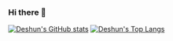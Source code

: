 ### Hi there 👋

<!--
**aotushi/aotushi** is a ✨ _special_ ✨ repository because its `README.md` (this file) appears on your GitHub profile.

Here are some ideas to get you started:

- 🔭 I’m currently working on ...
- 🌱 I’m currently learning ...
- 👯 I’m looking to collaborate on ...
- 🤔 I’m looking for help with ...
- 💬 Ask me about ...
- 📫 How to reach me: ...
- 😄 Pronouns: ...
- ⚡ Fun fact: ...
-->
 [![Deshun's GitHub stats](https://github-readme-stats.vercel.app/api?username=ideshun)](https://github.com/ideshun)
 [![Deshun's Top Langs](https://github-readme-stats.vercel.app/api/top-langs/?username=ideshun)](https://github.com/ideshun)
